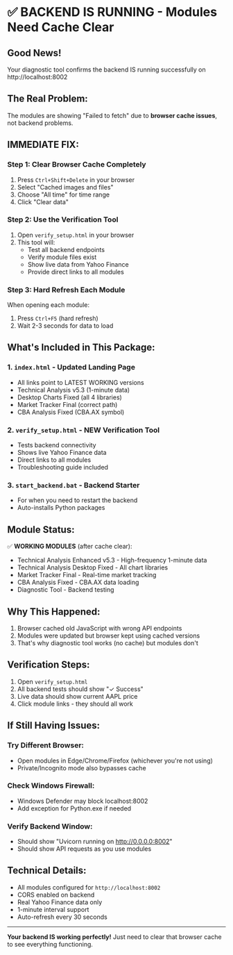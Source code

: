 # ✅ BACKEND IS RUNNING - Modules Need Cache Clear

## Good News!
Your diagnostic tool confirms the backend IS running successfully on http://localhost:8002

## The Real Problem:
The modules are showing "Failed to fetch" due to **browser cache issues**, not backend problems.

## IMMEDIATE FIX:

### Step 1: Clear Browser Cache Completely
1. Press `Ctrl+Shift+Delete` in your browser
2. Select "Cached images and files"
3. Choose "All time" for time range
4. Click "Clear data"

### Step 2: Use the Verification Tool
1. Open `verify_setup.html` in your browser
2. This tool will:
   - Test all backend endpoints
   - Verify module files exist
   - Show live data from Yahoo Finance
   - Provide direct links to all modules

### Step 3: Hard Refresh Each Module
When opening each module:
1. Press `Ctrl+F5` (hard refresh)
2. Wait 2-3 seconds for data to load

## What's Included in This Package:

### 1. `index.html` - Updated Landing Page
- All links point to LATEST WORKING versions
- Technical Analysis v5.3 (1-minute data)
- Desktop Charts Fixed (all 4 libraries)
- Market Tracker Final (correct path)
- CBA Analysis Fixed (CBA.AX symbol)

### 2. `verify_setup.html` - NEW Verification Tool
- Tests backend connectivity
- Shows live Yahoo Finance data
- Direct links to all modules
- Troubleshooting guide included

### 3. `start_backend.bat` - Backend Starter
- For when you need to restart the backend
- Auto-installs Python packages

## Module Status:

✅ **WORKING MODULES** (after cache clear):
- Technical Analysis Enhanced v5.3 - High-frequency 1-minute data
- Technical Analysis Desktop Fixed - All chart libraries
- Market Tracker Final - Real-time market tracking
- CBA Analysis Fixed - CBA.AX data loading
- Diagnostic Tool - Backend testing

## Why This Happened:
1. Browser cached old JavaScript with wrong API endpoints
2. Modules were updated but browser kept using cached versions
3. That's why diagnostic tool works (no cache) but modules don't

## Verification Steps:
1. Open `verify_setup.html`
2. All backend tests should show "✓ Success"
3. Live data should show current AAPL price
4. Click module links - they should all work

## If Still Having Issues:

### Try Different Browser:
- Open modules in Edge/Chrome/Firefox (whichever you're not using)
- Private/Incognito mode also bypasses cache

### Check Windows Firewall:
- Windows Defender may block localhost:8002
- Add exception for Python.exe if needed

### Verify Backend Window:
- Should show "Uvicorn running on http://0.0.0.0:8002"
- Should show API requests as you use modules

## Technical Details:
- All modules configured for `http://localhost:8002`
- CORS enabled on backend
- Real Yahoo Finance data only
- 1-minute interval support
- Auto-refresh every 30 seconds

---
**Your backend IS working perfectly!** Just need to clear that browser cache to see everything functioning.